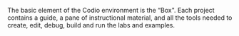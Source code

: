   
The basic element of the Codio environment is the “Box". Each project contains a guide, a pane of instructional material, and all the tools needed to create, edit, debug, build and run the labs and examples.

